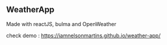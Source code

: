 ## WeatherApp

Made with reactJS, bulma and OpenWeather

check demo : https://iamnelsonmartins.github.io/weather-app/
